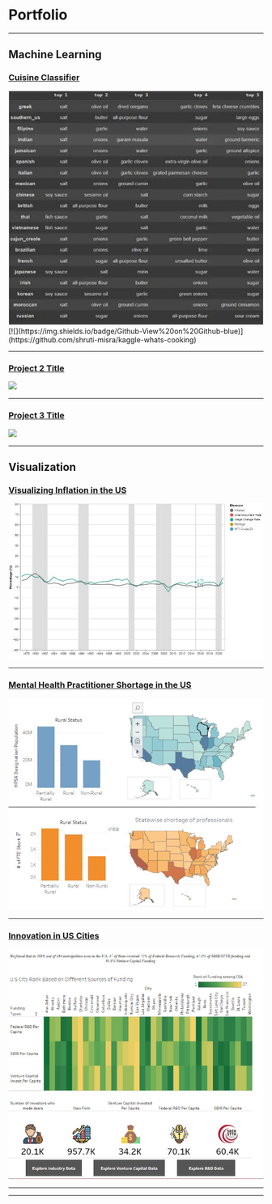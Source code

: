 # Portfolio

---

## Machine Learning 

### [Cuisine Classifier](https://medium.com/p/8d75a90a69d7)
<img src="images/cuisine.JPG"/>
[![](https://img.shields.io/badge/Github-View%20on%20Github-blue)](https://github.com/shruti-misra/kaggle-whats-cooking)

---
### [Project 2 Title](/pdf/sample_presentation.pdf)
<img src="images/dummy_thumbnail.jpg?raw=true"/>

---
### [Project 3 Title](http://example.com/)
<img src="images/dummy_thumbnail.jpg?raw=true"/>

---

## Visualization

### [Visualizing Inflation in the US](https://shruti-misra.github.io/inflation_viz/)
<img src="images/inflation.JPG"/>

---
### [Mental Health Practitioner Shortage in the US](https://public.tableau.com/app/profile/shruti.misra/viz/MentalHealthProfessionalsShortageintheU_S/Dashboard1)
<img src="images/mentalhealth.JPG"/>

---

### [Innovation in US Cities](https://shruti-misra.github.io/innovation-dashboard/)
<img src="images/innovation.JPG"/>

---




---
